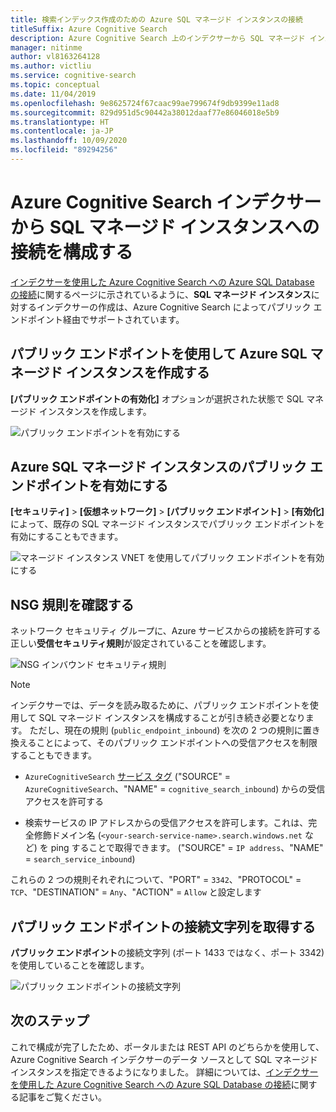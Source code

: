 ```yaml
---
title: 検索インデックス作成のための Azure SQL マネージド インスタンスの接続
titleSuffix: Azure Cognitive Search
description: Azure Cognitive Search 上のインデクサーから SQL マネージド インスタンスへの接続を許可するために、パブリック エンドポイントを有効にします。
manager: nitinme
author: vl8163264128
ms.author: victliu
ms.service: cognitive-search
ms.topic: conceptual
ms.date: 11/04/2019
ms.openlocfilehash: 9e8625724f67caac99ae799674f9db9399e11ad8
ms.sourcegitcommit: 829d951d5c90442a38012daaf77e86046018e5b9
ms.translationtype: HT
ms.contentlocale: ja-JP
ms.lasthandoff: 10/09/2020
ms.locfileid: "89294256"
---
```

# <a name="configure-a-connection-from-an-azure-cognitive-search-indexer-to-sql-managed-instance"></a>Azure Cognitive Search インデクサーから SQL マネージド インスタンスへの接続を構成する

[インデクサーを使用した Azure Cognitive Search への Azure SQL Database の接続](search-howto-connecting-azure-sql-database-to-azure-search-using-indexers.md#faq)に関するページに示されているように、**SQL マネージド インスタンス**に対するインデクサーの作成は、Azure Cognitive Search によってパブリック エンドポイント経由でサポートされています。

## <a name="create-azure-sql-managed-instance-with-public-endpoint"></a>パブリック エンドポイントを使用して Azure SQL マネージド インスタンスを作成する
**[パブリック エンドポイントの有効化]** オプションが選択された状態で SQL マネージド インスタンスを作成します。

   ![パブリック エンドポイントを有効にする](media/search-howto-connecting-azure-sql-mi-to-azure-search-using-indexers/enable-public-endpoint.png "パブリック エンドポイントの有効化")

## <a name="enable-azure-sql-managed-instance-public-endpoint"></a>Azure SQL マネージド インスタンスのパブリック エンドポイントを有効にする
**[セキュリティ]**  >  **[仮想ネットワーク]**  >  **[パブリック エンドポイント]**  >  **[有効化]** によって、既存の SQL マネージド インスタンスでパブリック エンドポイントを有効にすることもできます。

   ![マネージド インスタンス VNET を使用してパブリック エンドポイントを有効にする](media/search-howto-connecting-azure-sql-mi-to-azure-search-using-indexers/mi-vnet.png "パブリック エンドポイントの有効化")

## <a name="verify-nsg-rules"></a>NSG 規則を確認する
ネットワーク セキュリティ グループに、Azure サービスからの接続を許可する正しい**受信セキュリティ規則**が設定されていることを確認します。

   ![NSG インバウンド セキュリティ規則](media/search-howto-connecting-azure-sql-mi-to-azure-search-using-indexers/nsg-rule.png "NSG インバウンド セキュリティ規則")

> [!NOTE]
> インデクサーでは、データを読み取るために、パブリック エンドポイントを使用して SQL マネージド インスタンスを構成することが引き続き必要となります。
> ただし、現在の規則 (`public_endpoint_inbound`) を次の 2 つの規則に置き換えることによって、そのパブリック エンドポイントへの受信アクセスを制限することもできます。
>
> * `AzureCognitiveSearch` [サービス タグ](../virtual-network/service-tags-overview.md#available-service-tags) ("SOURCE" = `AzureCognitiveSearch`、"NAME" = `cognitive_search_inbound`) からの受信アクセスを許可する
>
> * 検索サービスの IP アドレスからの受信アクセスを許可します。これは、完全修飾ドメイン名 (`<your-search-service-name>.search.windows.net` など) を ping することで取得できます。 ("SOURCE" = `IP address`、"NAME" = `search_service_inbound`)
>
> これらの 2 つの規則それぞれについて、"PORT" = `3342`、"PROTOCOL" = `TCP`、"DESTINATION" = `Any`、"ACTION" = `Allow` と設定します

## <a name="get-public-endpoint-connection-string"></a>パブリック エンドポイントの接続文字列を取得する
**パブリック エンドポイント**の接続文字列 (ポート 1433 ではなく、ポート 3342) を使用していることを確認します。

   ![パブリック エンドポイントの接続文字列](media/search-howto-connecting-azure-sql-mi-to-azure-search-using-indexers/mi-connection-string.png "パブリック エンドポイントの接続文字列")

## <a name="next-steps"></a>次のステップ
これで構成が完了したため、ポータルまたは REST API のどちらかを使用して、Azure Cognitive Search インデクサーのデータ ソースとして SQL マネージド インスタンスを指定できるようになりました。 詳細については、[インデクサーを使用した Azure Cognitive Search への Azure SQL Database の接続](search-howto-connecting-azure-sql-database-to-azure-search-using-indexers.md)に関する記事をご覧ください。